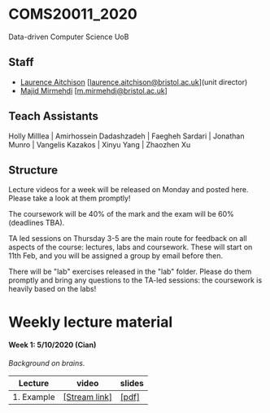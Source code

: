 # COMS20011_2020
Data-driven Computer Science UoB

## Staff
- [Laurence Aitchison](http://www.gatsby.ucl.ac.uk/~laurence/) [laurence.aitchison@bristol.ac.uk](unit director)
- [Majid Mirmehdi](http://people.cs.bris.ac.uk/~majid/) [m.mirmehdi@bristol.ac.uk] 

## Teach Assistants
Holly Milllea | Amirhossein Dadashzadeh | Faegheh Sardari | Jonathan Munro | Vangelis Kazakos | Xinyu Yang | Zhaozhen Xu

## Structure
Lecture videos for a week will be released on Monday and posted here.  Please take a look at them promptly!

The coursework will be 40% of the mark and the exam will be 60% (deadlines TBA).

TA led sessions on Thursday 3-5 are the main route for feedback on all aspects of the course: lectures, labs and coursework.  These will start on 11th Feb, and you will be assigned a group by email before then.

There will be "lab" exercises released in the "lab" folder.  Please do them promptly and bring any questions to the TA-led sessions: the coursework is heavily based on the labs!

# Weekly lecture material #
#### Week 1: 5/10/2020 (Cian)

*Background on brains.*

| Lecture | video | slides |
| ------ | ---- | --- |
| 1. Example | [[Stream link]](https://web.microsoftstream.com/video/7a8d) | [[pdf]](https://github.com/LaurenceA/COMS20011_2020/raw/master/week_1/video1_overview.pdf) |
